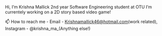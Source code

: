 Hi, I’m Krishna Mallick 2nd year Software Engineering student at OTU 
I’m currentely working on a 2D story based video game!

📫 How to reach me - Email - Krishnamallick46@hotmail.com(work related), Instagram - @krishna_ma_(Anything else!)

<!---
KrishnaKMA/KrishnaKMA is a ✨ special ✨ repository because its `README.md` (this file) appears on your GitHub profile.
You can click the Preview link to take a look at your changes.
--->
